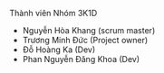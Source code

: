 Thành viên Nhóm 3K1D 
- Nguyễn Hòa Khang (scrum master)
- Trương Minh Đức (Project owner)
- Đỗ Hoàng Ka (Dev)
- Phan Nguyễn Đăng Khoa (Dev)
